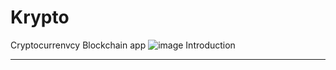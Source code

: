 # Krypto
Cryptocurrenvcy Blockchain app
![image](https://user-images.githubusercontent.com/91454548/221253748-0a0f8d2d-0b6b-42e5-9f3e-29f382e67b66.png)
Introduction 
_______________________________________________________________________________________________________________________________________________________________________
